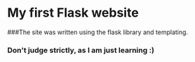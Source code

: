 # My first Flask website

###The site was written using the flask library and templating. 

### Don't judge strictly, as I am just learning :)

